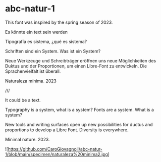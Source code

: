 # abc-natur-1
This font was inspired by the spring season of 2023.

Es könnte ein text sein werden 

Tipografía es sistema, ¿qué es sistema? 

Schriften sind ein System. Was ist ein System?

Neue Werkzeuge und Schreibträger eröffnen uns neue Möglichkeiten des Duktus und der Proportionen, um einen Libre-Font zu entwickeln. Die Sprachenvielfalt ist überall.

Naturaleza mínima. 2023

///

It could be a text.

Typography is a system, what is a system?
Fonts are a system. What is a system?

New tools and writing surfaces open up new possibilities for ductus and proportions to develop a Libre Font. Diversity is everywhere.

Minimal nature. 2023.

![https://github.com/CaroGiovagnoli/abc-natur-1/blob/main/specimen/naturaleza%20minima2.jpg]
